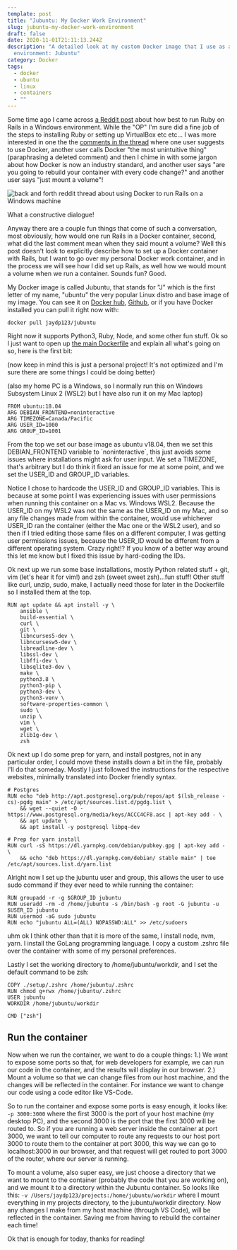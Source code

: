 ```yaml
---
template: post
title: "Jubuntu: My Docker Work Environment"
slug: jubuntu-my-docker-work-environment
draft: false
date: 2020-11-01T21:11:13.244Z
description: "A detailed look at my custom Docker image that I use as a work
  environment: Jubuntu"
category: Docker
tags:
  - docker
  - ubuntu
  - linux
  - containers
  - ""
---
```

Some time ago I came across [a Reddit post](https://www.reddit.com/r/rubyonrails/comments/gc82fn/how_to_set_up_ruby_on_rails_on_windows/fp9rnn1/) about how best to run Ruby on Rails in a Windows environment. While the "OP" I'm sure did a fine job of the steps to installing Ruby or setting up VirtualBox etc etc... I was more interested in one the the [comments in the thread](https://www.reddit.com/r/rubyonrails/comments/gc82fn/how_to_set_up_ruby_on_rails_on_windows/fp9rnn1/?context=8&depth=9) where one user suggests to use Docker, another user calls Docker "the most unintuitive thing" (paraphrasing a deleted comment) and then I chime in with some jargon about how Docker is now an industry standard, and another user says "are you going to rebuild your container with every code change?" and another user says "just mount a volume"! 

![back and forth reddit thread about using Docker to run Rails on a Windows machine](/media/reddit-rails-docker-thread.png "Reddit Thread Docker Rails")

What a constructive dialogue!

Anyway there are a couple fun things that come of such a conversation, most obviously, how would one run Rails in a Docker container, second, what did the last comment mean when they said mount a volume? Well this post doesn't look to explicitly describe how to set up a Docker container with Rails, but I want to go over my personal Docker work container, and in the process we will see how I did set up Rails, as well how we would mount a volume when we run a container. Sounds fun? Good.

My Docker image is called Jubuntu, that stands for "J" which is the first letter of my name, "ubuntu" the very popular Linux distro and base image of my image. You can see it on [Docker hub](https://hub.docker.com/r/jaydp123/jubuntu), [Github](https://github.com/jdpaterson/jubuntu), or if you have Docker installed you can pull it right now with: 

`docker pull jaydp123/jubuntu`

Right now it supports Python3, Ruby, Node, and some other fun stuff. Ok so I just want to open up [the main Dockerfile](https://github.com/jdpaterson/jubuntu/blob/master/Dockerfile) and explain all what's going on so, here is the first bit:

(now keep in mind this is just a personal project! It's not optimized and I'm sure there are some things I could be doing better)

(also my home PC is a Windows, so I normally run this on Windows Subsystem Linux 2 (WSL2) but I have also run it on my Mac laptop)

```
FROM ubuntu:18.04
ARG DEBIAN_FRONTEND=noninteractive
ARG TIMEZONE=Canada/Pacific
ARG USER_ID=1000
ARG GROUP_ID=1001

```

From the top we set our base image as ubuntu v18.04, then we set this DEBIAN_FRONTEND variable to \`noninteractive\`, this just avoids some issues where installations might ask for user input. We set a TIMEZONE, that's arbitrary but I do think it fixed an issue for me at some point, and we set the USER_ID and GROUP_ID variables. 

Notice I chose to hardcode the USER_ID and GROUP_ID variables. This is because at some point I was experiencing issues with user permissions when running this container on a Mac vs. Windows WSL2. Because the USER_ID on my WSL2 was not the same as the USER_ID on my Mac, and so any file changes made from within the container, would use whichever USER_ID ran the container (either the Mac one or the WSL2 user), and so then if I tried editing those same files on a different computer, I was getting user permissions issues, because the USER_ID would be different from a different operating system. Crazy right!? If you know of a better way around this let me know but I fixed this issue by hard-coding the IDs. 

Ok next up we run some base installations, mostly Python related stuff + git, vim (let's hear it for vim!) and zsh (sweet sweet zsh)...fun stuff! Other stuff like curl, unzip, sudo, make, I actually need those for later in the Dockerfile so I installed them at the top.

```
RUN apt update && apt install -y \
    ansible \
    build-essential \
    curl \
    git \
    libncurses5-dev \
    libncursesw5-dev \
    libreadline-dev \
    libssl-dev \
    libffi-dev \
    libsqlite3-dev \
    make \
    python3.8 \
    python3-pip \
    python3-dev \
    python3-venv \
    software-properties-common \
    sudo \
    unzip \
    vim \
    wget \
    zlib1g-dev \
    zsh
```
Ok next up I do some prep for yarn, and install postgres, not in any particular order, I could move these installs down a bit in the file, probably I'll do that someday. Mostly I just followed the instructions for the respective websites, minimally translated into Docker friendly syntax.

```
# Postgres
RUN echo "deb http://apt.postgresql.org/pub/repos/apt $(lsb_release -cs)-pgdg main" > /etc/apt/sources.list.d/pgdg.list \
    && wget --quiet -O - https://www.postgresql.org/media/keys/ACCC4CF8.asc | apt-key add - \
    && apt update \
    && apt install -y postgresql libpq-dev

# Prep for yarn install
RUN curl -sS https://dl.yarnpkg.com/debian/pubkey.gpg | apt-key add - \
    && echo "deb https://dl.yarnpkg.com/debian/ stable main" | tee /etc/apt/sources.list.d/yarn.list
```

Alright now I set up the jubuntu user and group, this allows the user to use sudo command if they ever need to while running the container: 

```
RUN groupadd -r -g $GROUP_ID jubuntu
RUN useradd -rm -d /home/jubuntu -s /bin/bash -g root -G jubuntu -u $USER_ID jubuntu
RUN usermod -aG sudo jubuntu
RUN echo "jubuntu ALL=(ALL) NOPASSWD:ALL" >> /etc/sudoers
```

uhm ok I think other than that it is more of the same, I install node, nvm, yarn. I install the GoLang programming language. I copy a custom .zshrc file over the container with some of my personal preferences. 

Lastly I set the working directory to /home/jubuntu/workdir, and I set the default command to be zsh:

```
COPY ./setup/.zshrc /home/jubuntu/.zshrc
RUN chmod g+rwx /home/jubuntu/.zshrc
USER jubuntu
WORKDIR /home/jubuntu/workdir

CMD ["zsh"]
```

## Run the container

Now when we run the container, we want to do a couple things:
1.) We want to expose some ports so that, for web developers for example, we can run our code in the container, and the results will display in our browser.
2.) Mount a volume so that we can change files from our host machine, and the changes will be reflected in the container. For instance we want to change our code using a code editor like VS-Code. 

So to run the container and expose some ports is easy enough, it looks like: `-p 3000:3000` where the first 3000 is the port of your host machine (my desktop PC), and the second 3000 is the port that the first 3000 will be routed to. So if you are running a web server inside the container at port 3000, we want to tell our computer to route any requests to our host port 3000 to route them to the container at port 3000, this way we can go to localhost:3000 in our browser, and that request will get routed to port 3000 of the router, where our server is running. 

To mount a volume, also super easy, we just choose a directory that we want to mount to the container (probably the code that you are working on), and we mount it to a directory within the Jubuntu container. So looks like this: `-v /Users/jaydp123/projects:/home/jubuntu/workdir` where I mount everything in my projects directory, to the jubuntu/workdir directory. Now any changes I make from my host machine (through VS Code), will be reflected in the container. Saving me from having to rebuild the container each time! 

Ok that is enough for today, thanks for reading!

